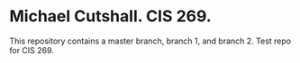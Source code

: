 # Michael Cutshall. CIS 269.
This repository contains a master branch, branch 1, and branch 2.
Test repo for CIS 269.
